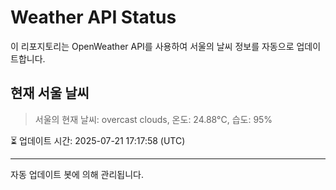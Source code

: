 
# Weather API Status

이 리포지토리는 OpenWeather API를 사용하여 서울의 날씨 정보를 자동으로 업데이트합니다.

## 현재 서울 날씨
> 서울의 현재 날씨: overcast clouds, 온도: 24.88°C, 습도: 95%

⏳ 업데이트 시간: 2025-07-21 17:17:58 (UTC)

---
자동 업데이트 봇에 의해 관리됩니다.
